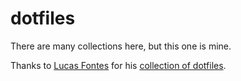 # dotfiles

There are many collections here, but this one is mine.

Thanks to [Lucas Fontes](https://github.com/lxfontes) for his [collection of
dotfiles](https://github.com/lxfontes/dotfiles).
